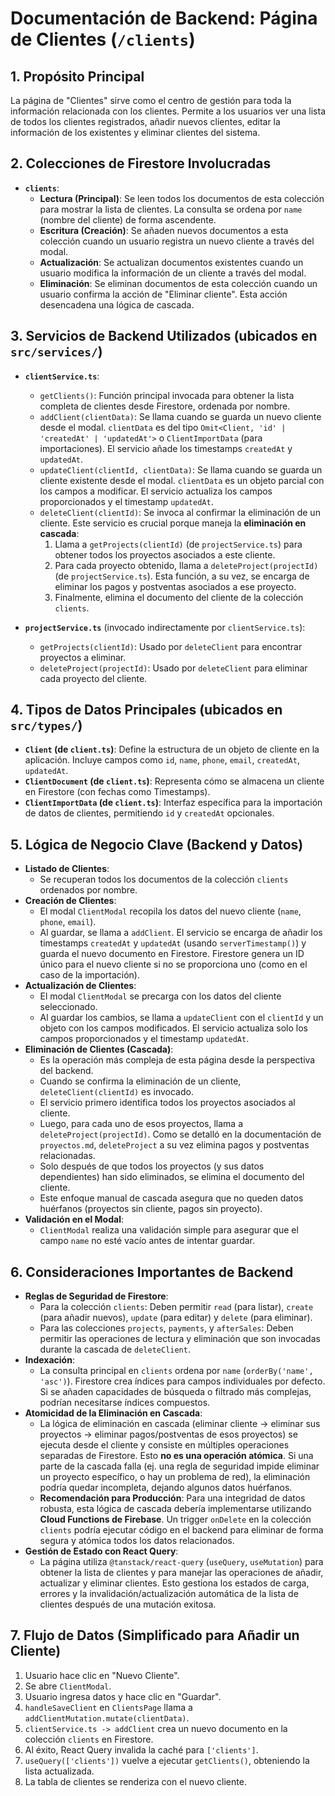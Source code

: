
# Documentación de Backend: Página de Clientes (`/clients`)

## 1. Propósito Principal

La página de "Clientes" sirve como el centro de gestión para toda la información relacionada con los clientes. Permite a los usuarios ver una lista de todos los clientes registrados, añadir nuevos clientes, editar la información de los existentes y eliminar clientes del sistema.

## 2. Colecciones de Firestore Involucradas

*   **`clients`**:
    *   **Lectura (Principal)**: Se leen todos los documentos de esta colección para mostrar la lista de clientes. La consulta se ordena por `name` (nombre del cliente) de forma ascendente.
    *   **Escritura (Creación)**: Se añaden nuevos documentos a esta colección cuando un usuario registra un nuevo cliente a través del modal.
    *   **Actualización**: Se actualizan documentos existentes cuando un usuario modifica la información de un cliente a través del modal.
    *   **Eliminación**: Se eliminan documentos de esta colección cuando un usuario confirma la acción de "Eliminar cliente". Esta acción desencadena una lógica de cascada.

## 3. Servicios de Backend Utilizados (ubicados en `src/services/`)

*   **`clientService.ts`**:
    *   `getClients()`: Función principal invocada para obtener la lista completa de clientes desde Firestore, ordenada por nombre.
    *   `addClient(clientData)`: Se llama cuando se guarda un nuevo cliente desde el modal. `clientData` es del tipo `Omit<Client, 'id' | 'createdAt' | 'updatedAt'>` o `ClientImportData` (para importaciones). El servicio añade los timestamps `createdAt` y `updatedAt`.
    *   `updateClient(clientId, clientData)`: Se llama cuando se guarda un cliente existente desde el modal. `clientData` es un objeto parcial con los campos a modificar. El servicio actualiza los campos proporcionados y el timestamp `updatedAt`.
    *   `deleteClient(clientId)`: Se invoca al confirmar la eliminación de un cliente. Este servicio es crucial porque maneja la **eliminación en cascada**:
        1.  Llama a `getProjects(clientId)` (de `projectService.ts`) para obtener todos los proyectos asociados a este cliente.
        2.  Para cada proyecto obtenido, llama a `deleteProject(projectId)` (de `projectService.ts`). Esta función, a su vez, se encarga de eliminar los pagos y postventas asociados a ese proyecto.
        3.  Finalmente, elimina el documento del cliente de la colección `clients`.

*   **`projectService.ts`** (invocado indirectamente por `clientService.ts`):
    *   `getProjects(clientId)`: Usado por `deleteClient` para encontrar proyectos a eliminar.
    *   `deleteProject(projectId)`: Usado por `deleteClient` para eliminar cada proyecto del cliente.

## 4. Tipos de Datos Principales (ubicados en `src/types/`)

*   **`Client` (de `client.ts`)**: Define la estructura de un objeto de cliente en la aplicación. Incluye campos como `id`, `name`, `phone`, `email`, `createdAt`, `updatedAt`.
*   **`ClientDocument` (de `client.ts`)**: Representa cómo se almacena un cliente en Firestore (con fechas como Timestamps).
*   **`ClientImportData` (de `client.ts`)**: Interfaz específica para la importación de datos de clientes, permitiendo `id` y `createdAt` opcionales.

## 5. Lógica de Negocio Clave (Backend y Datos)

*   **Listado de Clientes**:
    *   Se recuperan todos los documentos de la colección `clients` ordenados por nombre.
*   **Creación de Clientes**:
    *   El modal `ClientModal` recopila los datos del nuevo cliente (`name`, `phone`, `email`).
    *   Al guardar, se llama a `addClient`. El servicio se encarga de añadir los timestamps `createdAt` y `updatedAt` (usando `serverTimestamp()`) y guarda el nuevo documento en Firestore. Firestore genera un ID único para el nuevo cliente si no se proporciona uno (como en el caso de la importación).
*   **Actualización de Clientes**:
    *   El modal `ClientModal` se precarga con los datos del cliente seleccionado.
    *   Al guardar los cambios, se llama a `updateClient` con el `clientId` y un objeto con los campos modificados. El servicio actualiza solo los campos proporcionados y el timestamp `updatedAt`.
*   **Eliminación de Clientes (Cascada)**:
    *   Es la operación más compleja de esta página desde la perspectiva del backend.
    *   Cuando se confirma la eliminación de un cliente, `deleteClient(clientId)` es invocado.
    *   El servicio primero identifica todos los proyectos asociados al cliente.
    *   Luego, para cada uno de esos proyectos, llama a `deleteProject(projectId)`. Como se detalló en la documentación de `proyectos.md`, `deleteProject` a su vez elimina pagos y postventas relacionadas.
    *   Solo después de que todos los proyectos (y sus datos dependientes) han sido eliminados, se elimina el documento del cliente.
    *   Este enfoque manual de cascada asegura que no queden datos huérfanos (proyectos sin cliente, pagos sin proyecto).
*   **Validación en el Modal**:
    *   `ClientModal` realiza una validación simple para asegurar que el campo `name` no esté vacío antes de intentar guardar.

## 6. Consideraciones Importantes de Backend

*   **Reglas de Seguridad de Firestore**:
    *   Para la colección `clients`: Deben permitir `read` (para listar), `create` (para añadir nuevos), `update` (para editar) y `delete` (para eliminar).
    *   Para las colecciones `projects`, `payments`, y `afterSales`: Deben permitir las operaciones de lectura y eliminación que son invocadas durante la cascada de `deleteClient`.
*   **Indexación**:
    *   La consulta principal en `clients` ordena por `name` (`orderBy('name', 'asc')`). Firestore crea índices para campos individuales por defecto. Si se añaden capacidades de búsqueda o filtrado más complejas, podrían necesitarse índices compuestos.
*   **Atomicidad de la Eliminación en Cascada**:
    *   La lógica de eliminación en cascada (eliminar cliente -> eliminar sus proyectos -> eliminar pagos/postventas de esos proyectos) se ejecuta desde el cliente y consiste en múltiples operaciones separadas de Firestore. Esto **no es una operación atómica**. Si una parte de la cascada falla (ej. una regla de seguridad impide eliminar un proyecto específico, o hay un problema de red), la eliminación podría quedar incompleta, dejando algunos datos huérfanos.
    *   **Recomendación para Producción**: Para una integridad de datos robusta, esta lógica de cascada debería implementarse utilizando **Cloud Functions de Firebase**. Un trigger `onDelete` en la colección `clients` podría ejecutar código en el backend para eliminar de forma segura y atómica todos los datos relacionados.
*   **Gestión de Estado con React Query**:
    *   La página utiliza `@tanstack/react-query` (`useQuery`, `useMutation`) para obtener la lista de clientes y para manejar las operaciones de añadir, actualizar y eliminar clientes. Esto gestiona los estados de carga, errores y la invalidación/actualización automática de la lista de clientes después de una mutación exitosa.

## 7. Flujo de Datos (Simplificado para Añadir un Cliente)

1.  Usuario hace clic en "Nuevo Cliente".
2.  Se abre `ClientModal`.
3.  Usuario ingresa datos y hace clic en "Guardar".
4.  `handleSaveClient` en `ClientsPage` llama a `addClientMutation.mutate(clientData)`.
5.  `clientService.ts -> addClient` crea un nuevo documento en la colección `clients` en Firestore.
6.  Al éxito, React Query invalida la caché para `['clients']`.
7.  `useQuery(['clients'])` vuelve a ejecutar `getClients()`, obteniendo la lista actualizada.
8.  La tabla de clientes se renderiza con el nuevo cliente.
